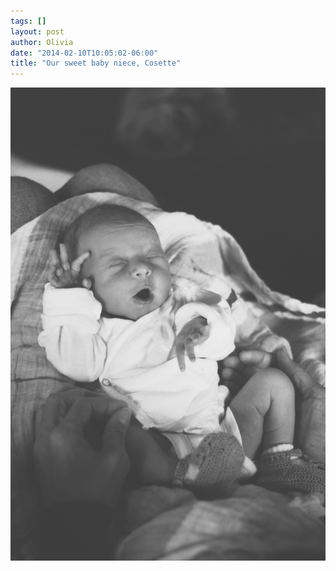 ```yaml
---
tags: []
layout: post
author: Olivia
date: "2014-02-10T10:05:02-06:00"
title: "Our sweet baby niece, Cosette"
---
```


![Cosette](/media/cosette.jpg)
